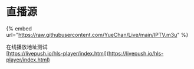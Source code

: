 # 直播源

{% embed url="https://raw.githubusercontent.com/YueChan/Live/main/IPTV.m3u" %}

在线播放地址测试\
[https://livepush.io/hls-player/index.html](https://livepush.io/hls-player/index.html)
